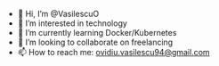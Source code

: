 - 👋 Hi, I’m @VasilescuO
- 👀 I’m interested in technology 
- 🌱 I’m currently learning Docker/Kubernetes
- 💞️ I’m looking to collaborate on freelancing 
- 📫 How to reach me: ovidiu.vasilescu94@gmail.com

<!---
VasilescuO/VasilescuO is a ✨ special ✨ repository because its `README.md` (this file) appears on your GitHub profile.
You can click the Preview link to take a look at your changes.
--->
